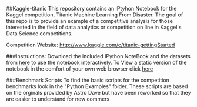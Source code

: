 ##Kaggle-titanic
This repository contains an IPtyhon Notebook for the Kaggel competition, Titanic Machine Learning From Disaster. The goal of this repo is to provide an example of a competitive analysis for those interested in the field of data analytics or competition on line in Kaggel's Data Science competitions. 


Competition Website: http://www.kaggle.com/c/titanic-gettingStarted


###Instructions:
Download the included IPython NoteBook and the datasets from [here](http://www.kaggle.com/c/titanic-gettingStarted/data) to use the notebook interactively.
To View a static version of the notebook in the comfort of your own web browser click [here](http://nbviewer.ipython.org/urls/raw.github.com/agconti/kaggle-titanic/master/Titanic.ipynb)

###Benchmark Scripts
To find the basic scripts for the competition benchmarks look in the "Python Examples" folder. These scripts are based on the orginals provided by Astro Dave but have been reworked so that they are easier to understand for new commers
